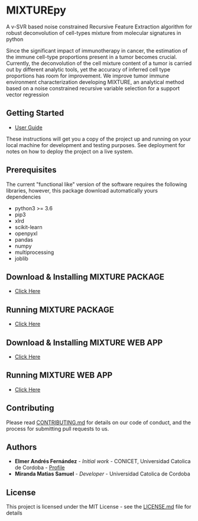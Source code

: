 # MIXTUREpy

A v-SVR based noise constrained Recursive Feature Extraction algorithm for robust deconvolution of cell-types mixture from molecular signatures in python

Since the significant impact of immunotherapy in cancer, the estimation of the immune cell-type proportions present in a tumor becomes crucial. Currently, the deconvolution of the cell mixture content of a tumor is carried out by different analytic tools, yet the accuracy of inferred cell type proportions has room for improvement. We improve tumor immune environment characterization developing MIXTURE, an analytical method based on a noise constrained recursive variable selection for a support vector regression

## Getting Started

* [User Guide](https://github.com/MsMatias/MixturePy/wiki/Getting-Started)

These instructions will get you a copy of the project up and running on your local machine for development and testing purposes. See deployment for notes on how to deploy the project on a live system.

## Prerequisites

The current "functional like" version of the software requires the following libraries, however, this package download automatically yours dependencies
 * python3 >= 3.6
 * pip3
 * xlrd
 * scikit-learn
 * openpyxl
 * pandas
 * numpy
 * multiprocessing
 * joblib
 
## Download & Installing MIXTURE PACKAGE
* [Click Here](https://github.com/MsMatias/MixturePy/wiki/Download-&-Installation-Mixture-Package)

## Running MIXTURE PACKAGE

* [Click Here](https://github.com/MsMatias/MixturePy/wiki/Running-Mixture-Package)

## Download & Installing MIXTURE WEB APP
* [Click Here](https://github.com/MsMatias/MixturePy/wiki/Download-&-Installation-Dash-App)

## Running MIXTURE WEB APP

* [Click Here](https://github.com/MsMatias/MixturePy/wiki/Running-DashApp)

## Contributing

Please read [CONTRIBUTING.md](https://gist.github.com/PurpleBooth/b24679402957c63ec426) for details on our code of conduct, and the process for submitting pull requests to us.

## Authors

* **Elmer Andrés Fernández** - *Initial work* - CONICET, Universidad Catolica de Cordoba - [Profile](https://www.researchgate.net/profile/Elmer_Fernandez)
* **Miranda Matias Samuel** - *Developer* -  Universidad Catolica de Cordoba

## License

This project is licensed under the MIT License - see the [LICENSE.md](LICENSE.md) file for details
